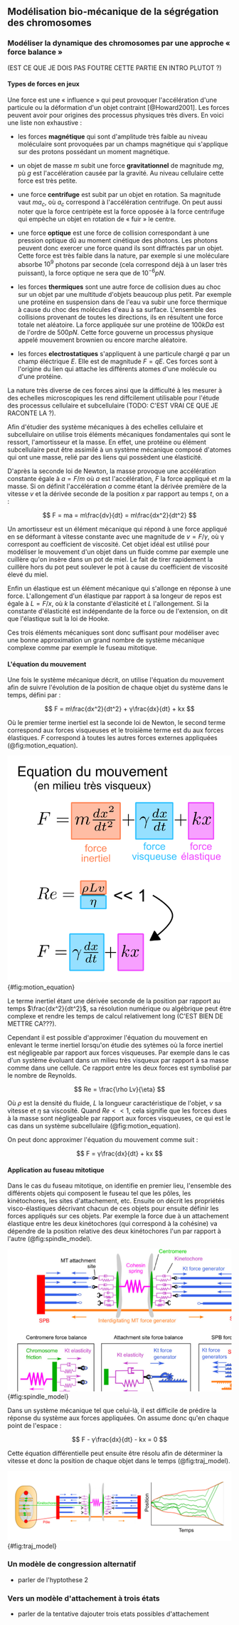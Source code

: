 ## Modélisation bio-mécanique de la ségrégation des chromosomes

### Modéliser la dynamique des chromosomes par une approche « force balance »

(EST CE QUE JE DOIS PAS FOUTRE CETTE PARTIE EN INTRO PLUTOT ?)

#### Types de forces en jeux

Une force est une « influence » qui peut provoquer l'accélération d'une particule ou la déformation d'un objet contraint [@Howard2001]. Les forces peuvent avoir pour origines des processus physiques très divers. En voici une liste non exhaustive :

- les forces __magnétique__ qui sont d'amplitude très faible au niveau moléculaire sont provoquées par un champs magnétique qui s'applique sur des protons possédant un moment magnétique.

- un objet de masse $m$ subit une force __gravitationnel__ de magnitude $mg$, pù $g$ est l'accélération causée par la gravité. Au niveau cellulaire cette force est très petite.

- une force __centrifuge__ est subit par un objet en rotation. Sa magnitude vaut $ma_c$, où $a_c$ correspond à l'accélération centrifuge. On peut aussi noter que la force centripète est la force opposée à la force centrifuge qui empèche un objet en rotation de « fuir » le centre.

- une force __optique__ est une force de collision correspondant à une pression optique dû au moment cinétique des photons. Les photons peuvent donc exercer une force quand ils sont diffractés par un objet. Cette force est très faible dans la nature, par exemple si une moléculare absorbe $10^9$ photons par seconde (cela correspond déjà à un laser très puissant), la force optique ne sera que de $10^{-6}pN$.

- les forces __thermiques__ sont une autre force de collision dues au choc sur un objet par une multitude d'objets beaucoup plus petit. Par exemple une protéine en suspension dans de l'eau va subir une force thermique à cause du choc des molécules d'eau à sa surface. L'ensemble des collisions provenant de toutes les directions, ils en résultent une force totale net aléatoire. La force appliquée sur une protéine de $100kDa$ est de l'ordre de $500pN$. Cette force gouverne un processus physique appelé mouvement brownien ou encore marche aléatoire.

- les forces __electrostatiques__ s'appliquent à une particule chargé $q$ par un champ éléctrique $E$. Elle est de magnitude $F = qE$. Ces forces sont à l'origine du lien qui attache les différents atomes d'une molécule ou d'une protéine.

La nature très diverse de ces forces ainsi que la difficulté à les mesurer à des echelles microscopiques les rend diffcilement utilisable pour l'étude des processus cellulaire et subcellulaire (TODO: C'EST VRAI CE QUE JE RACONTE LA ?).

Afin d'étudier des système mécaniques à des echelles cellulaire et subcellulaire on utilise trois éléments mécaniques fondamentales qui sont le ressort, l'amortisseur et la masse. En effet, une protéine ou élément subcellulaire peut être assimilé à un système mécanique composé d'atomes qui ont une masse, relié par des liens qui possèdent une élasticité.

D'après la seconde loi de Newton, la masse provoque une accélération constante égale à $a = F/m$ où $a$ est l'accélération, $F$ la force appliqué et $m$ la masse. Si on définit l'accélération $a$ comme étant la dérivée première de la vitesse $v$ et la dérivée seconde de la position $x$ par rapport au temps $t$, on a :

$$
F = ma = m\frac{dv}{dt} = m\frac{dx^2}{dt^2}
$$

Un amortisseur est un élément mécanique qui répond à une force appliqué en se déformant à vitesse constante avec une magnitude de $v = F/γ$, où γ correspont au coefficient de viscosité. Cet objet idéal est utilisé pour modéliser le mouvement d'un objet dans un fluide comme par exemple une cuillère qu'on insère dans un pot de miel. Le fait de tirer rapidement la cuillère hors du pot peut soulever le pot à cause du coefficient de viscosité élevé du miel.

Enfin un élastique est un élément mécanique qui s'allonge en réponse à une force. L'allongement d'un élastique par rapport à sa longeur de repos est égale à $L = F/x$, où $k$ la constante d'élasticité et $L$ l'allongement. Si la constante d'élasticité est indépendante de la force ou de l'extension, on dit que l'élastique suit la loi de Hooke.

Ces trois éléments mécaniques sont donc suffisant pour modéliser avec une bonne approximation un grand nombre de système mécanique complexe comme par exemple le fuseau mitotique.

#### L'équation du mouvement

Une fois le système mécanique décrit, on utilise l'équation du mouvement afin de suivre l'évolution de la position de chaque objet du système dans le temps, défini par :

$$
F = m\frac{dx^2}{dt^2} + γ\frac{dx}{dt} + kx
$$

Où le premier terme inertiel est la seconde loi de Newton, le second terme correspond aux forces visqueuses et le troisième terme est du aux forces élastiques. $F$ correspond à toutes les autres forces externes appliquées (@fig:motion_equation).

![L'équation du mouvement d"crit l'évolution spatial d'un objet au cours du temps sous l'action de plusieurs forces appliquées sur lui. Le terme inertiel peut être omis dans le cas d'un objet évoluant dans un système très visqueux pour des nombres de Reynolds très bas.](figures/results/motion_equation.png){#fig:motion_equation}

Le terme inertiel étant une dérivée seconde de la position par rapport au temps $\frac{dx^2}{dt^2}$, sa résolution numérique ou algébrique peut être complexe et rendre les temps de calcul relativement long (C'EST BIEN DE METTRE CA???).

Cependant il est possible d'approximer l'équation du mouvement en enlevant le terme inertiel lorsqu'on étudie des sytèmes où la force inertiel est négligeable par rapport aux forces visqueuses. Par exemple dans le cas d'un système évoluant dans un milieu très visqueux par rapport à sa masse comme dans une cellule. Ce rapport entre les deux forces est symbolisé par le nombre de Reynolds.

$$
Re = \frac{\rho Lv}{\eta}
$$

Où $ρ$ est la densité du fluide, $L$ la longueur caractéristique de l'objet, $v$ sa vitesse et $η$ sa viscosité. Quand $Re << 1$, cela signifie que les forces dues à la masse sont négligeable par rapport aux forces visqueuses, ce qui est le cas dans un système subcellulaire (@fig:motion_equation).

On peut donc approximer l'équation du mouvement comme suit :

$$
F = γ\frac{dx}{dt} + kx
$$

#### Application au fuseau mitotique

Dans le cas du fuseau mitotique, on identifie en premier lieu, l'ensemble des différents objets qui composent le fuseau tel que les pôles, les kinétochores, les sites d'attachement, etc. Ensuite on décrit les propriétés visco-élastiques décrivant chacun de ces objets pour ensuite définir les forces appliqués sur ces objets. Par exemple la force due à un attachement élastique entre les deux kinétochores (qui correspond à la cohésine) va dépendre de la position relative des deux kinétochores l'un par rapport à l'autre (@fig:spindle_model).

![Le fuseau modélisé est composé de différents objets ayant des propriétés visco-élastique défini. On décrit aussi les forces appliquées sur les objets comme par exemple la force motrice qui tire sur un site d'attachement (en violet) quand un microtubule s'y attache (en bleu) [@Gay2012a]](figures/results/spindle_model.png){#fig:spindle_model}

Dans un système mécanique tel que celui-là, il est difficile de prédire la réponse du système aux forces appliquées. On assume donc qu'en chaque point de l'espace :

$$
F - γ\frac{dx}{dt} - kx = 0
$$

Cette équation différentielle peut ensuite être résolu afin de déterminer la vitesse et donc la position de chaque objet dans le temps (@fig:traj_model).

![Une simulation permet de résoudre l'équation du mouvement et ensuite accéder à l'évolution position de chaque objets dans le temps.](figures/results/traj_model.png){#fig:traj_model}

### Un modèle de congression alternatif

- parler de l'hyptothese 2

### Vers un modèle d'attachement à trois états

- parler de la tentative dajouter trois etats possibles d'attachement
